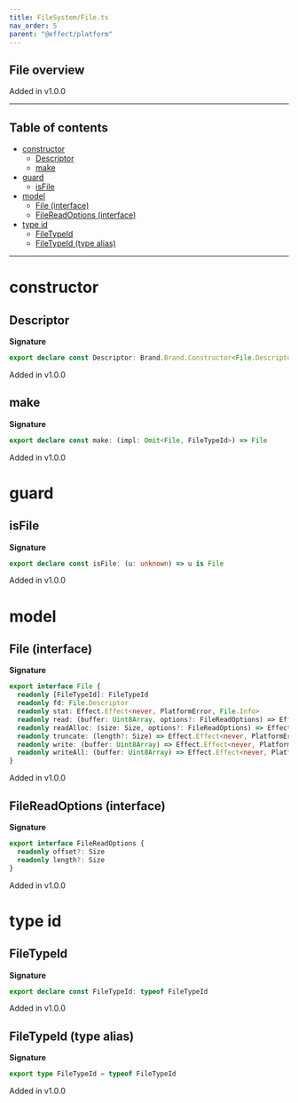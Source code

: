 ```yaml
---
title: FileSystem/File.ts
nav_order: 5
parent: "@effect/platform"
---
```


## File overview

Added in v1.0.0

---

<h2 class="text-delta">Table of contents</h2>

- [constructor](#constructor)
  - [Descriptor](#descriptor)
  - [make](#make)
- [guard](#guard)
  - [isFile](#isfile)
- [model](#model)
  - [File (interface)](#file-interface)
  - [FileReadOptions (interface)](#filereadoptions-interface)
- [type id](#type-id)
  - [FileTypeId](#filetypeid)
  - [FileTypeId (type alias)](#filetypeid-type-alias)

---

# constructor

## Descriptor

**Signature**

```ts
export declare const Descriptor: Brand.Brand.Constructor<File.Descriptor>
```

Added in v1.0.0

## make

**Signature**

```ts
export declare const make: (impl: Omit<File, FileTypeId>) => File
```

Added in v1.0.0

# guard

## isFile

**Signature**

```ts
export declare const isFile: (u: unknown) => u is File
```

Added in v1.0.0

# model

## File (interface)

**Signature**

```ts
export interface File {
  readonly [FileTypeId]: FileTypeId
  readonly fd: File.Descriptor
  readonly stat: Effect.Effect<never, PlatformError, File.Info>
  readonly read: (buffer: Uint8Array, options?: FileReadOptions) => Effect.Effect<never, PlatformError, Size>
  readonly readAlloc: (size: Size, options?: FileReadOptions) => Effect.Effect<never, PlatformError, Option<Uint8Array>>
  readonly truncate: (length?: Size) => Effect.Effect<never, PlatformError, void>
  readonly write: (buffer: Uint8Array) => Effect.Effect<never, PlatformError, Size>
  readonly writeAll: (buffer: Uint8Array) => Effect.Effect<never, PlatformError, void>
}
```

Added in v1.0.0

## FileReadOptions (interface)

**Signature**

```ts
export interface FileReadOptions {
  readonly offset?: Size
  readonly length?: Size
}
```

Added in v1.0.0

# type id

## FileTypeId

**Signature**

```ts
export declare const FileTypeId: typeof FileTypeId
```

Added in v1.0.0

## FileTypeId (type alias)

**Signature**

```ts
export type FileTypeId = typeof FileTypeId
```

Added in v1.0.0

